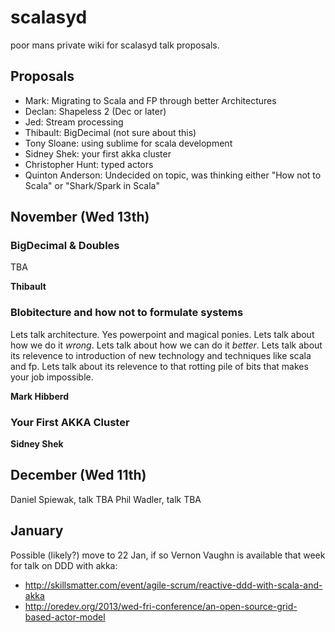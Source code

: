 scalasyd
========

poor mans private wiki for scalasyd talk proposals.


Proposals
---------

 - Mark: Migrating to Scala and FP through better Architectures
 - Declan: Shapeless 2 (Dec or later)
 - Jed: Stream processing
 - Thibault: BigDecimal (not sure about this)
 - Tony Sloane: using sublime for scala development
 - Sidney Shek: your first akka cluster
 - Christopher Hunt: typed actors
 - Quinton Anderson: Undecided on topic, was thinking either "How not to Scala" or "Shark/Spark in Scala"


November (Wed 13th)
-------------------

### BigDecimal & Doubles

TBA

__Thibault__


### Blobitecture and how not to formulate systems

Lets talk architecture. Yes powerpoint and magical ponies. Lets talk
about how we do it _wrong_. Lets talk about how we can do it _better_.
Lets talk about its relevence to introduction of new technology and
techniques like scala and fp. Lets talk about its relevence to that
rotting pile of bits that makes your job impossible.

__Mark Hibberd__


### Your First AKKA Cluster

__Sidney Shek__


December (Wed 11th)
-------------------

Daniel Spiewak, talk TBA
Phil Wadler, talk TBA

January
-------
Possible (likely?) move to 22 Jan, if so Vernon Vaughn is available that week for talk on DDD with akka:
 - http://skillsmatter.com/event/agile-scrum/reactive-ddd-with-scala-and-akka 
 - http://oredev.org/2013/wed-fri-conference/an-open-source-grid-based-actor-model 

